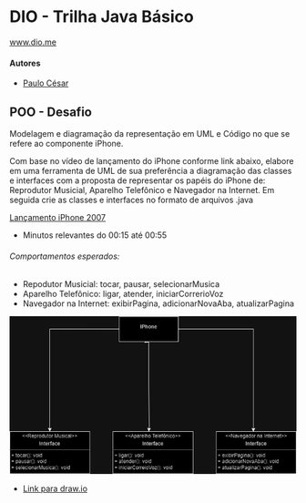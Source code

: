 # DIO - Trilha Java Básico
www.dio.me

#### Autores
- [Paulo César](https://github.com/pc3168)

## POO - Desafio

Modelagem e diagramação da representação em UML e Código no que se refere ao componente iPhone.

Com base no vídeo de lançamento do iPhone conforme link abaixo, elabore em uma ferramenta de UML de sua preferência a diagramação das classes e interfaces com a proposta de representar os papéis do iPhone de: Reprodutor Musicial,  Aparelho Telefônico e Navegador na Internet. Em seguida crie as classes e interfaces no formato de arquivos .java

[Lançamento iPhone 2007](https://www.youtube.com/watch?v=9ou608QQRq8)

- Minutos relevantes do 00:15 até 00:55

###### Comportamentos esperados:
* Repodutor Musicial: tocar, pausar, selecionarMusica
* Aparelho Telefônico: ligar, atender, iniciarCorrerioVoz
* Navegador na Internet: exibirPagina, adicionarNovaAba, atualizarPagina


![Diagrama UML](https://github.com/pc3168/dio-java-basico-desafio-poo/blob/main/UML/POO-Desafio.png)

- [Link para draw.io](https://viewer.diagrams.net/?tags=%7B%7D&highlight=0000ff&edit=_blank&layers=1&nav=1#G1LiXbEsFM4eQaxbA1vuTqP_Q2mkiFhLQz)
